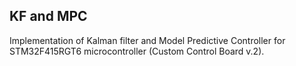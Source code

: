 KF and MPC
----------

Implementation of Kalman filter and Model Predictive Controller for STM32F415RGT6 microcontroller (Custom Control Board v.2).
